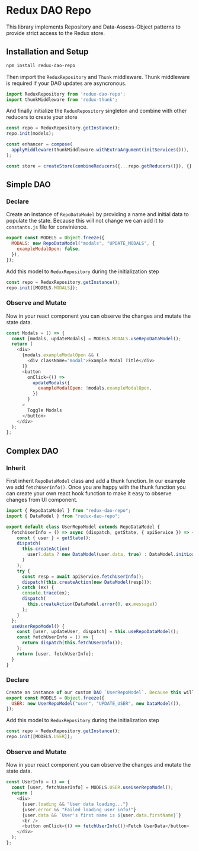 # Redux DAO Repo
 This library implements Repository and Data-Assess-Object patterns to provide strict access to the Redux store.

## Installation and Setup
```bash
npm install redux-dao-repo
```
Then import the `ReduxRepository` and `Thunk` middleware. Thunk middleware is required if your DAO updates are asyncronous.
```js
import ReduxRepository from 'redux-dao-repo';
import thunkMiddleware from 'redux-thunk';
```
And finally initialize the `ReduxRepository` singleton and combine with other reducers to create your store
```js
const repo = ReduxRepository.getInstance();
repo.init(models);

const enhancer = compose(
  applyMiddleware(thunkMiddleware.withExtraArgument(initServices())),
);

const store = createStore(combineReducers({...repo.getReducers()}), {}, enhancer);
```

## Simple DAO
### Declare
Create an instance of `RepoDataModel` by providing a name and initial data to populate the state. Because this will not change we can add it to `constants.js` file for convinience.
```js
export const MODELS = Object.freeze({
  MODALS: new RepoDataModel("modals", "UPDATE_MODALS", {
    exampleModalOpen: false,
  }),
});
```
Add this model to `ReduxRepository` during the initialization step
```js
const repo = ReduxRepository.getInstance();
repo.init([MODELS.MODALS]);
```
### Observe and Mutate
Now in your react component you can observe the changes and mutate the state data.
```js
const Modals = () => {
  const [modals, updateModals] = MODELS.MODALS.useRepoDataModel();
  return (
    <div>
      {modals.exampleModalOpen && (
        <div className="modal">Example Modal Title</div>
      )}
      <button
        onClick={() =>
          updateModals({
            exampleModalOpen: !modals.exampleModalOpen,
          })
        }
      >
        Toggle Modals
      </button>
    </div>
  );
};
```

## Complex DAO
### Inherit
First inherit `RepoDataModel` class and add a thunk function. In our example we add `fetchUserInfo()`. Once you are happy with the thunk function you can create your own react hook function to make it easy to observe changes from UI component. 
```js
import { RepoDataModel } from "redux-dao-repo";
import { DataModel } from "redux-dao-repo";

export default class UserRepoModel extends RepoDataModel {
  fetchUserInfo = () => async (dispatch, getState, { apiService }) => {
    const { user } = getState();
    dispatch(
      this.createAction(
        user?.data ? new DataModel(user.data, true) : DataModel.initLoading()
      )
    );
    try {
      const resp = await apiService.fetchUserInfo();
      dispatch(this.createAction(new DataModel(resp)));
    } catch (ex) {
      console.trace(ex);
      dispatch(
        this.createAction(DataModel.error(0, ex.message))
      );
    }
  };
  useUserRepoModel() {
    const [user, updateUser, dispatch] = this.useRepoDataModel();
    const fetchUserInfo = () => {
      return dispatch(this.fetchUserInfo());
    };
    return [user, fetchUserInfo];
  }
}
```
### Declare
```js
Create an instance of our custom DAO `UserRepoModel`. Because this will not change we can add it to `constants.js` file for convinience.
export const MODELS = Object.freeze({
  USER: new UserRepoModel("user", "UPDATE_USER", new DataModel()),
});
```
Add this model to `ReduxRepository` during the initialization step
```js
const repo = ReduxRepository.getInstance();
repo.init([MODELS.USER]);
```
### Observe and Mutate
Now in your react component you can observe the changes and mutate the state data.

```js
const UserInfo = () => {
  const [user, fetchUserInfo] = MODELS.USER.useUserRepoModel();
  return (
    <div>
      {user.loading && "User data loading..."}
      {user.error && "Failed loading user info!"}
      {user.data && `User's first name is ${user.data.firstName}`}
      <br />
      <button onClick={() => fetchUserInfo()}>Fetch UserData</button>
    </div>
  );
};
```